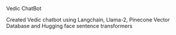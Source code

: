 Vedic ChatBot

Created Vedic chatbot using Langchain, Llama-2, Pinecone Vector Database and Hugging face sentence transformers
